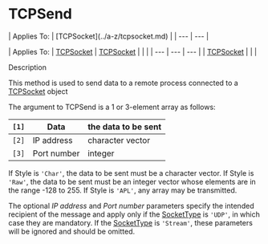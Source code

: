 




<h1 class="heading"><span class="name">TCPSend</span></h1>
| Applies To: | [TCPSocket](../a-z/tcpsocket.md) |
| --- | ---  |

| Applies To: | [TCPSocket](../a-z/tcpsocket.md) | [TCPSocket](../a-z/tcpsocket.md) |  |  |
| --- | --- | ---  |
| [TCPSocket](../a-z/tcpsocket.md) |  |  |


Description


This method is used to send data to a remote process connected to a [TCPSocket](../a-z/tcpsocket.md) object


The argument to TCPSend is a 1 or 3-element array as follows:

| `[1]` | Data | the data to be sent |
| --- | --- | ---  |
| `[2]` | IP address | character vector |
| `[3]` | Port number | integer |


If Style is `'Char'`, the data to be sent must be a character vector. If Style is `'Raw'`, the data to be sent must be an integer vector whose elements are in the range -128 to 255. If Style is `'APL'`, any array may be transmitted.


The optional *IP address* and *Port number* parameters specify the intended recipient of the message and apply only if the [SocketType](../a-z/sockettype.md) is `'UDP'`, in which case they are mandatory. If the [SocketType](../a-z/sockettype.md) is `'Stream'`, these parameters will be ignored and should be omitted.



